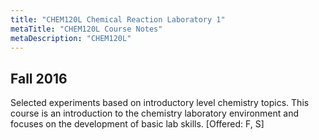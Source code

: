 ```yaml
---
title: "CHEM120L Chemical Reaction Laboratory 1"
metaTitle: "CHEM120L Course Notes"
metaDescription: "CHEM120L"
---
```

 Fall 2016
---
Selected experiments based on introductory level chemistry topics. This course is an introduction to the chemistry laboratory environment and focuses on the development of basic lab skills. [Offered: F, S]